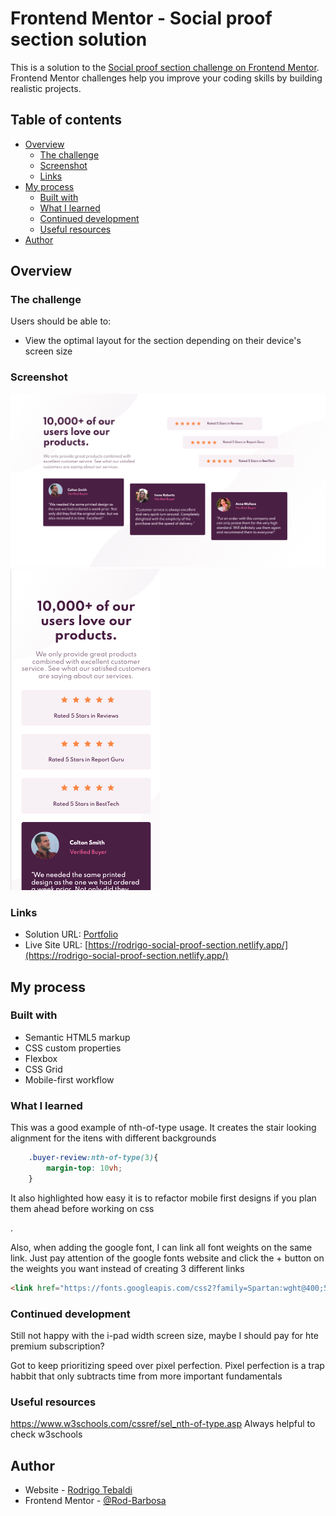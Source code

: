 # Frontend Mentor - Social proof section solution

This is a solution to the [Social proof section challenge on Frontend Mentor](https://www.frontendmentor.io/challenges/social-proof-section-6e0qTv_bA). Frontend Mentor challenges help you improve your coding skills by building realistic projects. 

## Table of contents

- [Overview](#overview)
  - [The challenge](#the-challenge)
  - [Screenshot](#screenshot)
  - [Links](#links)
- [My process](#my-process)
  - [Built with](#built-with)
  - [What I learned](#what-i-learned)
  - [Continued development](#continued-development)
  - [Useful resources](#useful-resources)
- [Author](#author)

## Overview

### The challenge

Users should be able to:

- View the optimal layout for the section depending on their device's screen size

### Screenshot

![](./images/screenshot-desktop.png)
![](./images/screenshot-mobile.png)

### Links

- Solution URL: [Portfolio](https://gelatodigital.com/#portfolio)
- Live Site URL: [https://rodrigo-social-proof-section.netlify.app/](https://rodrigo-social-proof-section.netlify.app/)

## My process

### Built with

- Semantic HTML5 markup
- CSS custom properties
- Flexbox
- CSS Grid
- Mobile-first workflow

### What I learned

This was a good example of nth-of-type usage. It creates the stair looking alignment for the itens with different backgrounds
```css
    .buyer-review:nth-of-type(3){
        margin-top: 10vh;
    }
```
It also highlighted how easy it is to refactor mobile first designs if you plan them ahead before working on css

.

Also, when adding the google font, I can link all font weights on the same link. Just pay attention of the google fonts website and click the + button on the weights you want instead of creating 3 different links
```html
<link href="https://fonts.googleapis.com/css2?family=Spartan:wght@400;500;700&display=swap" rel="stylesheet">
```


### Continued development

Still not happy with the i-pad width screen size, maybe I should pay for hte premium subscription?

Got to keep prioritizing speed over pixel perfection. Pixel perfection is a trap habbit that only subtracts time from more important fundamentals

### Useful resources

https://www.w3schools.com/cssref/sel_nth-of-type.asp
Always helpful to check w3schools

## Author

- Website - [Rodrigo Tebaldi](https://www.gelatodigital.com)
- Frontend Mentor - [@Rod-Barbosa](https://www.frontendmentor.io/profile/Rod-Barbosa)

